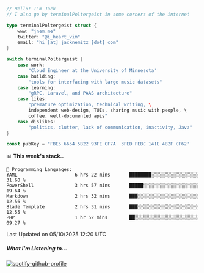 ```go
// Hello! I'm Jack
// I also go by terminalPoltergeist in some corners of the internet

type terminalPoltergeist struct {
    www: "jnem.me"
    twitter: "@i_heart_vim"
    email: "hi [at] jacknemitz [dot] com"
}

switch terminalPoltergeist {
    case work:
        "Cloud Engineer at the University of Minnesota"
    case building:
        "tools for interfacing with large music datasets"
    case learning:
        "gRPC, Laravel, and PAAS architecture"
    case likes:
        "premature optimization, technical writing, \
        independent web-design, TUIs, sharing music with people, \
        coffee, well-documented apis"
    case dislikes:
        "politics, clutter, lack of communication, inactivity, Java"
}

const pubKey = "FBE5 6654 5B22 93FE CF7A  3FED FEBC 141E 4B2F CF62"
```

<!--START_SECTION:waka-->
📊 **This week's stack..** 

```text
💬 Programming Languages: 
YAML                     6 hrs 22 mins       ████████░░░░░░░░░░░░░░░░░   31.60 % 
PowerShell               3 hrs 57 mins       █████░░░░░░░░░░░░░░░░░░░░   19.64 % 
Markdown                 2 hrs 32 mins       ███░░░░░░░░░░░░░░░░░░░░░░   12.56 % 
Blade Template           2 hrs 31 mins       ███░░░░░░░░░░░░░░░░░░░░░░   12.55 % 
PHP                      1 hr 52 mins        ██░░░░░░░░░░░░░░░░░░░░░░░   09.27 % 
```


 Last Updated on 05/10/2025 12:20 UTC
<!--END_SECTION:waka-->

##### What I'm Listening to...

[![spotify-github-profile](https://jnem.me/listening-item?maxAge=2592000)](https://jnem.me/listening)
